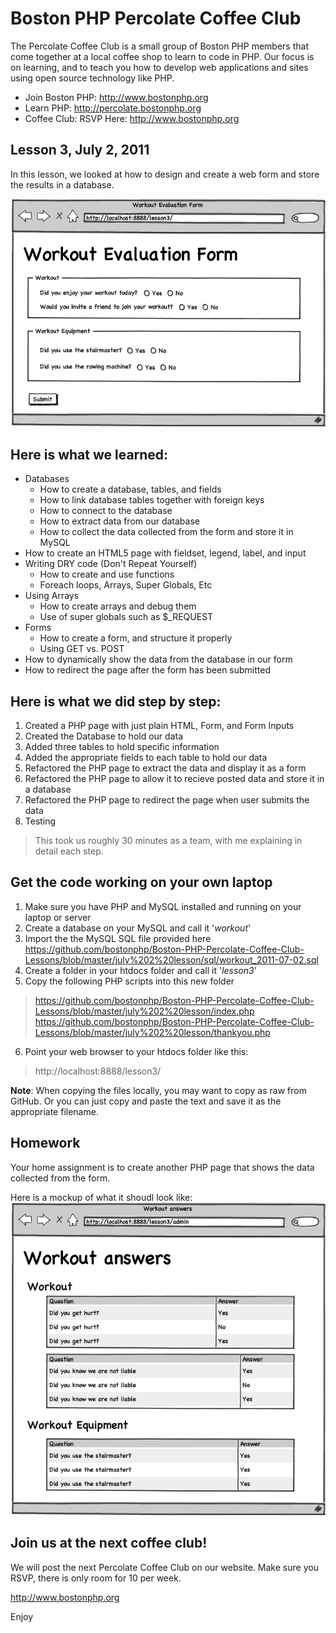 # Boston PHP Percolate Coffee Club
The Percolate Coffee Club is a small group of Boston PHP members that come together at a local coffee shop to learn to code in PHP. Our focus is on learning, and to teach you how to develop web applications and sites using open source technology like PHP.

- Join Boston PHP: http://www.bostonphp.org
- Learn PHP: http://percolate.bostonphp.org
- Coffee Club: RSVP Here: http://www.bostonphp.org

## Lesson 3, July 2, 2011 
In this lesson, we looked at how to design and create a web form and store the results in a database.

![Workout Eval Form](https://github.com/bostonphp/Boston-PHP-Percolate-Coffee-Club-Lessons/raw/master/july%202%20lesson/index.png "Mockup")

## Here is what we learned:
- Databases
	- How to create a database, tables, and fields
	- How to link database tables together with foreign keys
	- How to connect to the database
	- How to extract data from our database
	- How to collect the data collected from the form and store it in MySQL
- How to create an HTML5 page with fieldset, legend, label, and input
- Writing DRY code (Don't Repeat Yourself)
	- How to create and use functions
	- Foreach loops, Arrays, Super Globals, Etc
- Using Arrays
	- How to create arrays and debug them
	- Use of super globals such as $_REQUEST 
- Forms
	- How to create a form, and structure it properly
	- Using GET vs. POST  
- How to dynamically show the data from the database in our form
- How to redirect the page after the form has been submitted

## Here is what we did step by step:
1. Created a PHP page with just plain HTML, Form, and Form Inputs
2. Created the Database to hold our data
3. Added three tables to hold specific information
4. Added the appropriate fields to each table to hold our data
5. Refactored the PHP page to extract the data and display it as a form
6. Refactored the PHP page to allow it to recieve posted data and store it in a database
7. Refactored the PHP page to redirect the page when user submits the data
8. Testing

> This took us roughly 30 minutes as a team, with me explaining in detail each step.

## Get the code working on your own laptop
1. Make sure you have PHP and MySQL installed and running on your laptop or server
2. Create a database on your MySQL and call it '*workout*'
3. Import the the MySQL SQL file provided here
https://github.com/bostonphp/Boston-PHP-Percolate-Coffee-Club-Lessons/blob/master/july%202%20lesson/sql/workout_2011-07-02.sql
4. Create a folder in your htdocs folder and call it '*lesson3*'
5. Copy the following PHP scripts into this new folder
> https://github.com/bostonphp/Boston-PHP-Percolate-Coffee-Club-Lessons/blob/master/july%202%20lesson/index.php
> https://github.com/bostonphp/Boston-PHP-Percolate-Coffee-Club-Lessons/blob/master/july%202%20lesson/thankyou.php
6. Point your web browser to your htdocs folder like this:
> http://localhost:8888/lesson3/

**Note**: When copying the files locally, you may want to copy as raw from GitHub. Or you can just copy and paste the text and save it as the appropriate filename.

## Homework
Your home assignment is to create another PHP page that shows the data collected from the form.

Here is a mockup of what it shoudl look like:
![Workout Admin Form](https://github.com/bostonphp/Boston-PHP-Percolate-Coffee-Club-Lessons/raw/master/july%202%20lesson/homework.png "Mockup")

## Join us at the next coffee club!
We will post the next Percolate Coffee Club on our website. Make sure you RSVP, there is only room for 10 per week.

http://www.bostonphp.org

Enjoy